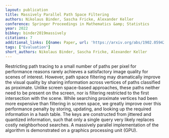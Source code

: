 ```yaml
---
layout: publication
title: Massively Parallel Path Space Filtering
authors: Nikolaus Binder, Sascha Fricke, Alexander Keller
conference: Springer Proceedings in Mathematics &amp; Statistics
year: 2022
bibkey: binder2019massively
citations: 7
additional_links: [{name: Paper, url: 'https://arxiv.org/abs/1902.05942'}]
tags: ["Evaluation"]
short_authors: Nikolaus Binder, Sascha Fricke, Alexander Keller
---
```

Restricting path tracing to a small number of paths per pixel for performance
reasons rarely achieves a satisfactory image quality for scenes of interest.
However, path space filtering may dramatically improve the visual quality by
sharing information across vertices of paths classified as proximate. Unlike
screen space-based approaches, these paths neither need to be present on the
screen, nor is filtering restricted to the first intersection with the scene.
While searching proximate vertices had been more expensive than filtering in
screen space, we greatly improve over this performance penalty by storing,
updating, and looking up the required information in a hash table. The keys are
constructed from jittered and quantized information, such that only a single
query very likely replaces costly neighborhood searches. A massively parallel
implementation of the algorithm is demonstrated on a graphics processing unit
(GPU).